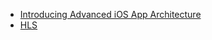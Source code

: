 - [Introducing Advanced iOS App Architecture](https://www.raywenderlich.com/8477-introducing-advanced-ios-app-architecture )
- [HLS](https://www.dacast.com/blog/hls-streaming-protocol/)
